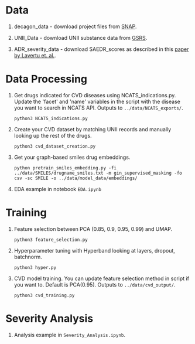 # Data

1. decagon_data - download project files from [SNAP](http://snap.stanford.edu/decagon/).

2. UNII_Data - download UNII substance data from [GSRS](https://precision.fda.gov/uniisearch).

3. ADR_severity_data - download SAEDR_scores as described in this [paper by Lavertu et. al.](https://www.ncbi.nlm.nih.gov/pmc/articles/PMC8569532/).

# Data Processing

1. Get drugs indicated for CVD diseases using NCATS_indications.py. Update the 'facet' and 'name' variables in the script with the disease you want to search in NCATS API. Outputs to ```../data/NCATS_exports/```.

    ```python3 NCATS_indications.py```

2. Create your CVD dataset by matching UNII records and manually looking up the rest of the drugs.

    ```python3 cvd_dataset_creation.py```

3. Get your graph-based smiles drug embeddings.

    ```python pretrain_smiles_embedding.py -fi ../data/SMILES/drugname_smiles.txt -m gin_supervised_masking -fo csv -sc SMILE -o ../data/model_data/embeddings/```

4. EDA example in notebook ```EDA.ipynb```

# Training

1. Feature selection between PCA (0.85, 0.9, 0.95, 0.99) and UMAP.

    ```python3 feature_selection.py```

2. Hyperparameter tuning with Hyperband looking at layers, dropout, batchnorm.

    ```python3 hyper.py```

3. CVD model training. You can update feature selection method in script if you want to. Default is PCA(0.95). Outputs to ```../data/cvd_output/```.

    ```python3 cvd_training.py```

# Severity Analysis

1. Analysis example in ```Severity_Analysis.ipynb```.
